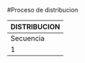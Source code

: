 #Proceso de distribucion

|DISTRIBUCION|
|------------|
|Secuencia|Proceso|Descripcion|
|1        ||Preparacion del pedido solicitado||Se prepara|

